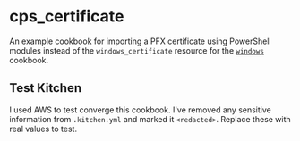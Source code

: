 # cps_certificate

An example cookbook for importing a PFX certificate using PowerShell modules
instead of the `windows_certificate` resource for the
[`windows`](https://github.com/chef-cookbooks/windows) cookbook.

## Test Kitchen

I used AWS to test converge this cookbook. I've removed any sensitive
information from `.kitchen.yml` and marked it `<redacted>`. Replace these with
real values to test.
